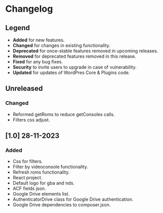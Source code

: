 # Changelog

## Legend

-   **Added** for new features.
-   **Changed** for changes in existing functionality.
-   **Deprecated** for once-stable features removed in upcoming releases.
-   **Removed** for deprecated features removed in this release.
-   **Fixed** for any bug fixes.
-   **Security** to invite users to upgrade in case of vulnerability.
-   **Updated** for updates of WordPres Core & Plugins code.


## Unreleased

### Changed
-   Reformed getRoms to reduce getConsoles calls.
-   Filters css adjust.

## [1.0] 28-11-2023

### Added

-   Css for filters.
-   Filter by videoconsole functionality.
-   Refresh roms functionality.
-   React project.
-   Default logo for gba and nds.
-   ACF fields json.
-   Google Drive elements list.
-   AuthenticatorDrive class for Google Drive authentication.
-   Google Drive dependencies to composer.json.
